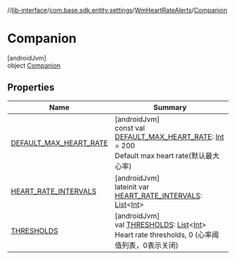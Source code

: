 //[lib-interface](../../../../index.md)/[com.base.sdk.entity.settings](../../index.md)/[WmHeartRateAlerts](../index.md)/[Companion](index.md)

# Companion

[androidJvm]\
object [Companion](index.md)

## Properties

| Name | Summary |
|---|---|
| [DEFAULT_MAX_HEART_RATE](-d-e-f-a-u-l-t_-m-a-x_-h-e-a-r-t_-r-a-t-e.md) | [androidJvm]<br>const val [DEFAULT_MAX_HEART_RATE](-d-e-f-a-u-l-t_-m-a-x_-h-e-a-r-t_-r-a-t-e.md): [Int](https://kotlinlang.org/api/latest/jvm/stdlib/kotlin/-int/index.html) = 200<br>Default max heart rate(默认最大心率) |
| [HEART_RATE_INTERVALS](-h-e-a-r-t_-r-a-t-e_-i-n-t-e-r-v-a-l-s.md) | [androidJvm]<br>lateinit var [HEART_RATE_INTERVALS](-h-e-a-r-t_-r-a-t-e_-i-n-t-e-r-v-a-l-s.md): [List](https://kotlinlang.org/api/latest/jvm/stdlib/kotlin.collections/-list/index.html)&lt;[Int](https://kotlinlang.org/api/latest/jvm/stdlib/kotlin/-int/index.html)&gt; |
| [THRESHOLDS](-t-h-r-e-s-h-o-l-d-s.md) | [androidJvm]<br>val [THRESHOLDS](-t-h-r-e-s-h-o-l-d-s.md): [List](https://kotlinlang.org/api/latest/jvm/stdlib/kotlin.collections/-list/index.html)&lt;[Int](https://kotlinlang.org/api/latest/jvm/stdlib/kotlin/-int/index.html)&gt;<br>Heart rate thresholds, 0  (心率阈值列表，0表示关闭) |
